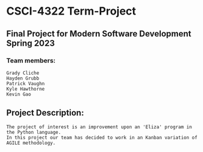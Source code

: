 # CSCI-4322 Term-Project

## Final Project for Modern Software Development Spring 2023 

### Team members:
```
Grady Cliche
Hayden Grubb
Patrick Vaughn
Kyle Hawthorne
Kevin Gao
```

## Project Description:

```
The project of interest is an improvement upon an 'Eliza' program in the Python language. 
In this project our team has decided to work in an Kanban variation of AGILE methodology.
```
